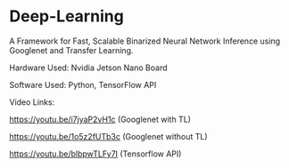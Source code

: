 # Deep-Learning
A Framework for Fast, Scalable Binarized Neural Network Inference using Googlenet and Transfer Learning.

Hardware Used:
Nvidia Jetson Nano Board

Software Used:
Python, 
TensorFlow API

Video Links:

https://youtu.be/i7jyaP2vH1c    (Googlenet with TL)

https://youtu.be/1o5z2fUTb3c    (Googlenet without TL)	

https://youtu.be/blbpwTLFy7I    (Tensorflow API)
